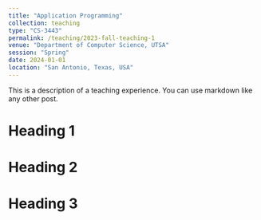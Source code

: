 ```yaml
---
title: "Application Programming"
collection: teaching
type: "CS-3443"
permalink: /teaching/2023-fall-teaching-1
venue: "Department of Computer Science, UTSA"
session: "Spring"
date: 2024-01-01
location: "San Antonio, Texas, USA"
---
```


This is a description of a teaching experience. You can use markdown like any other post.

Heading 1
======

Heading 2
======

Heading 3
======